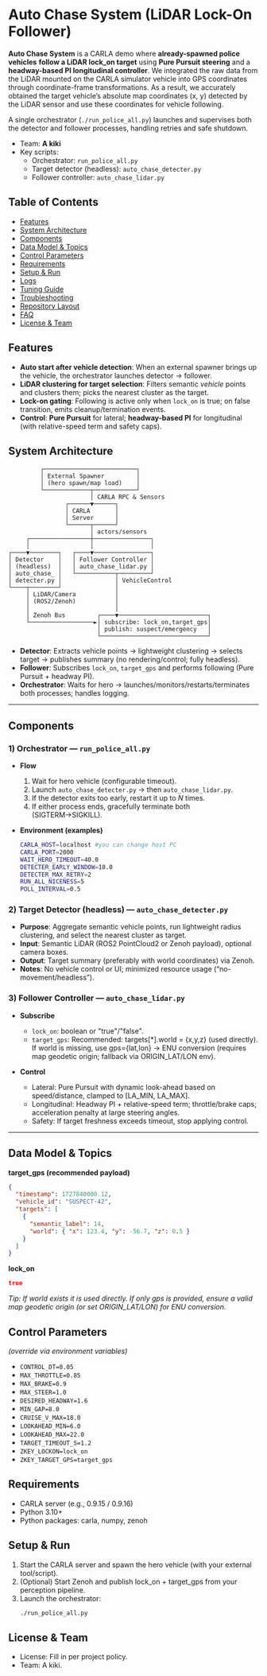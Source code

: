 # Auto Chase System (LiDAR Lock-On Follower)

**Auto Chase System** is a CARLA demo where **already-spawned police vehicles** **follow a LiDAR lock_on target** using **Pure Pursuit steering** and a **headway-based PI longitudinal controller**.
We integrated the raw data from the LiDAR mounted on the CARLA simulator vehicle into GPS coordinates through coordinate-frame transformations. As a result, we accurately obtained the target vehicle’s absolute map coordinates (x, y) detected by the LiDAR sensor and use these coordinates for vehicle following.

A single orchestrator (`./run_police_all.py`) launches and supervises both the detector and follower processes, handling retries and safe shutdown.

- Team: **A kiki**
- Key scripts:
  - Orchestrator: `run_police_all.py`
  - Target detector (headless): `auto_chase_detecter.py`
  - Follower controller: `auto_chase_lidar.py`


## Table of Contents

- [Features](#features)
- [System Architecture](#system-architecture)
- [Components](#components)
- [Data Model & Topics](#data-model--topics)
- [Control Parameters](#control-parameters)
- [Requirements](#requirements)
- [Setup & Run](#setup--run)
- [Logs](#logs)
- [Tuning Guide](#tuning-guide)
- [Troubleshooting](#troubleshooting)
- [Repository Layout](#repository-layout)
- [FAQ](#faq)
- [License & Team](#license--team)



## Features

- **Auto start after vehicle detection**: When an external spawner brings up the vehicle, the orchestrator launches detector → follower.
- **LiDAR clustering for target selection**: Filters semantic *vehicle* points and clusters them; picks the nearest cluster as the target.
- **Lock-on gating**: Following is active only when `lock_on` is true; on false transition, emits cleanup/termination events.
- **Control**: **Pure Pursuit** for lateral; **headway-based PI** for longitudinal (with relative-speed term and safety caps).



## System Architecture

```
         ┌──────────────────────────┐
         │ External Spawner         │
         │ (hero spawn/map load)    │
         └─────────────┬────────────┘
                       │ CARLA RPC & Sensors
                ┌──────▼──────┐
                │ CARLA       │
                │ Server      │
                └──────┬──────┘
                       │ actors/sensors
     ┌─────────────────┼────────────────┐
     │                 │                │ 
┌────▼────────┐   ┌────▼────────────────┐
│ Detector    │   │ Follower Controller │
│ (headless)  │   │ auto_chase_lidar.py │
│ auto_chase_ │   └───────────┬─────────┘
│ detecter.py │               │ VehicleControl
└────┬────────┘               │
     │ LiDAR/Camera           │
     │ (ROS2/Zenoh)           │
     │                        │
     │ Zenoh Bus         ┌────▼─────────────────────────┐
     └──────────────────►│ subscribe: lock_on,target_gps│
                         │ publish: suspect/emergency   │
                         └──────────────────────────────┘
```

- **Detector**: Extracts vehicle points → lightweight clustering → selects target → publishes summary (no rendering/control; fully headless).
- **Follower**: Subscribes `lock_on`, `target_gps` and performs following (Pure Pursuit + headway PI).
- **Orchestrator**: Waits for hero → launches/monitors/restarts/terminates both processes; handles logging.

---

## Components

### 1) Orchestrator — `run_police_all.py`

- **Flow**
  1. Wait for hero vehicle (configurable timeout).
  2. Launch `auto_chase_detecter.py` → then `auto_chase_lidar.py`.
  3. If the detector exits too early, restart it up to *N* times.
  4. If either process ends, gracefully terminate both (SIGTERM→SIGKILL).

- **Environment (examples)**
  ```bash
  CARLA_HOST=localhost #you can change host PC
  CARLA_PORT=2000
  WAIT_HERO_TIMEOUT=40.0
  DETECTER_EARLY_WINDOW=10.0
  DETECTER_MAX_RETRY=2
  RUN_ALL_NICENESS=5
  POLL_INTERVAL=0.5
  ```

### 2) Target Detector (headless) — `auto_chase_detecter.py`

- **Purpose**: Aggregate semantic vehicle points, run lightweight radius clustering, and select the nearest cluster as target.
- **Input**: Semantic LiDAR (ROS2 PointCloud2 or Zenoh payload), optional camera boxes.
- **Output**: Target summary (preferably with world coordinates) via Zenoh.
- **Notes**: No vehicle control or UI; minimized resource usage (“no-movement/headless”).

### 3) Follower Controller — `auto_chase_lidar.py`

- **Subscribe**
  - `lock_on`: boolean or "true"/"false".
  - `target_gps`: Recommended: targets[*].world = {x,y,z} (used directly). If world is missing, use gps={lat,lon} → ENU conversion (requires map geodetic origin; fallback via ORIGIN_LAT/LON env).

- **Control**
  - Lateral: Pure Pursuit with dynamic look-ahead based on speed/distance, clamped to [LA_MIN, LA_MAX].
  - Longitudinal: Headway PI + relative-speed term; throttle/brake caps; acceleration penalty at large steering angles.
  - Safety: If target freshness exceeds timeout, stop applying control.

---

## Data Model & Topics

**target_gps (recommended payload)**
```json
{
  "timestamp": 1727840000.12,
  "vehicle_id": "SUSPECT-42",
  "targets": [
    {
      "semantic_label": 14,
      "world": { "x": 123.4, "y": -56.7, "z": 0.5 }
    }
  ]
}
```

**lock_on**
```json
true
```

*Tip: If world exists it is used directly. If only gps is provided, ensure a valid map geodetic origin (or set ORIGIN_LAT/LON) for ENU conversion.*


## Control Parameters

*(override via environment variables)*
- `CONTROL_DT=0.05`
- `MAX_THROTTLE=0.85`
- `MAX_BRAKE=0.9`
- `MAX_STEER=1.0`
- `DESIRED_HEADWAY=1.6`
- `MIN_GAP=8.0`
- `CRUISE_V_MAX=18.0`
- `LOOKAHEAD_MIN=6.0`
- `LOOKAHEAD_MAX=22.0`
- `TARGET_TIMEOUT_S=1.2`
- `ZKEY_LOCKON=lock_on`
- `ZKEY_TARGET_GPS=target_gps`


## Requirements

- CARLA server (e.g., 0.9.15 / 0.9.16)
- Python 3.10+
- Python packages: carla, numpy, zenoh 


## Setup & Run

1. Start the CARLA server and spawn the hero vehicle (with your external tool/script).
2. (Optional) Start Zenoh and publish lock_on + target_gps from your perception pipeline.
3. Launch the orchestrator:
   ```bash
   ./run_police_all.py
   ```


## License & Team

- License: Fill in per project policy.
- Team: A kiki.
